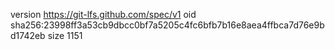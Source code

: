 version https://git-lfs.github.com/spec/v1
oid sha256:23998ff3a53cb9dbcc0bf7a5205c4fc6bfb7b16e8aea4ffbca7d76e9bd1742eb
size 1151

